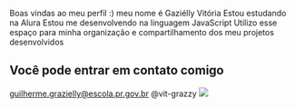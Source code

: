  Boas vindas ao meu perfil :)
meu nome é Gaziélly Vitória
Estou estudando na Alura
Estou me desenvolvendo na linguagem JavaScript
Utilizo esse espaço para minha organização e compartilhamento dos meu projetos desenvolvidos
## Você pode entrar em contato comigo
guilherme.grazielly@escola.pr.gov.br
@vit-grazzy
![](https://www.google.com/url?sa=i&url=https%3A%2F%2Fvipestudio.com%2Fen%2Fhow-to-add-gifs-to-wordpress%2F&psig=AOvVaw1BBQP_wl4yk6_9dpkEeuX-&ust=1720016450716000&source=images&cd=vfe&opi=89978449&ved=0CBAQjRxqFwoTCPiS0PLGiIcDFQAAAAAdAAAAABAE)
